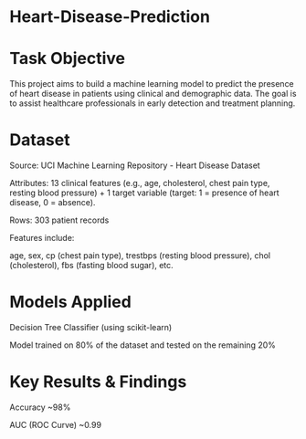 # Heart-Disease-Prediction

# Task Objective

This project aims to build a machine learning model to predict the presence of heart disease in patients using clinical and demographic data. The goal is to assist healthcare professionals in early detection and treatment planning.

# Dataset

Source: UCI Machine Learning Repository - Heart Disease Dataset

Attributes: 13 clinical features (e.g., age, cholesterol, chest pain type, resting blood pressure) + 1 target variable (target: 1 = presence of heart disease, 0 = absence).

Rows: 303 patient records

Features include:

age, sex, cp (chest pain type), trestbps (resting blood pressure), chol (cholesterol), fbs (fasting blood sugar), etc.

# Models Applied

Decision Tree Classifier (using scikit-learn)

Model trained on 80% of the dataset and tested on the remaining 20%

# Key Results & Findings

Accuracy	 ~98%

AUC (ROC Curve) 	~0.99

